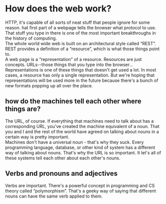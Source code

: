 # How does the web work?
 HTTP, it's capable of all sorts of neat stuff that people ignore for some reason. hat first part of a webpage tells the browser what protocol to use. That stuff you type in there is one of the most important breakthroughs in the history of computing.
 <br>
 The whole world wide web is built on an architectural style called “REST”. REST provides a definition of a “resource”, which is what those things point to. 
 <br>
 A web page is a “representation” of a resource. Resources are just concepts. URLs--those things that you type into the browser...
 <br>
 Representations is one of these things that doesn't get used a lot. In most cases, a resource has only a single representation. But we're hoping that representations will be used more in the future because there's a bunch of new formats popping up all over the place.

## how do the machines tell each other where things are?
 The URL, of course. If everything that machines need to talk about has a corresponding URL, you've created the machine equivalent of a noun. That you and I and the rest of the world have agreed on talking about nouns in a certain way is pretty important.
 <br>
 Machines don't have a universal noun - that's why they suck. Every programming language, database, or other kind of system has a different way of talking about nouns. That's why the URL is so important. It let's all of these systems tell each other about each other's nouns.
 <br>

## Verbs and pronouns and adjectives
 Verbs are important. There's a powerful concept in programming and CS theory called “polymorphism”. That's a geeky way of saying that different nouns can have the same verb applied to them.